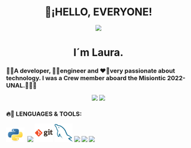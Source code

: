 <div id="header" align="center">
    <h1 align="center">👋¡HELLO, EVERYONE!</h2>
    <img src="https://media.giphy.com/media/l3V0dy1zzyjbYTQQM/giphy.gif" width="300" />
    <h1 align="center">I´m Laura.</h2>
    <h3 align="left"> 👩‍💻A developer, 👷‍♀️engineer and ❤️‍🔥very passionate about technology. I was a Crew member aboard the Misiontic 2022-UNAL.🚀👩‍🚀
    </h3>
    
    
<img width="100" src="https://user-images.githubusercontent.com/113802190/190931825-a9dd7e1e-e3ab-4437-9eac-95a333593b8a.png">
<img width="100" src="https://user-images.githubusercontent.com/113802190/190931582-3371fd7f-f303-4612-94aa-c851aedb156b.png">
    
<div align="left">
<h3> 🔥🔧 LENGUAGES & TOOLS:</h3>
<div>
    <img src="https://github.com/devicons/devicon/blob/master/icons/python/python-original.svg" title="Git" alt="Git"
    width="50" height="40"/>&nbsp;
    <img width="50" src="https://cdn-icons-png.flaticon.com/512/5968/5968282.png">
    <img src="https://github.com/devicons/devicon/blob/master/icons/git/git-original-wordmark.svg" title="Git" alt="Git"
    width="50" height="50"/>
    <img src="https://github.com/devicons/devicon/blob/master/icons/mysql/mysql-plain.svg" title="Git" alt="Git"
    width="50" height="50"/>
    <img width="50" src="https://mpng.subpng.com/20190111/thz/kisspng-mongodb-logo-database-nosql-postgresql-how-to-create-an-outstanding-tech-stack-clickup-bl-5c391bdf9cff48.4731136215472465596431.jpg">
    <img width="50" src="https://miro.medium.com/max/720/1*nvtdCw77Al6LgV8wt_ma6Q.webp">
    <img width="50" src="https://cdn.icon-icons.com/icons2/2415/PNG/512/django_original_logo_icon_146559.png"
    </div>
</div>    
